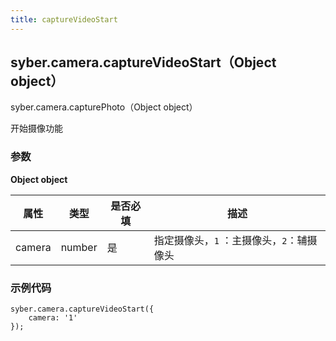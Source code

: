 ```yaml
---
title: captureVideoStart
---
```





## syber.camera.captureVideoStart（Object object）

syber.camera.capturePhoto（Object object）

开始摄像功能



### **参数**

**Object object**

| 属性   | 类型   | 是否必填 | 描述                                      |
| ------ | ------ | -------- | ----------------------------------------- |
| camera | number | 是        | 指定摄像头，`1` ：主摄像头，`2`：辅摄像头 |



### **示例代码**

```
syber.camera.captureVideoStart({
	camera: '1'
});
```

